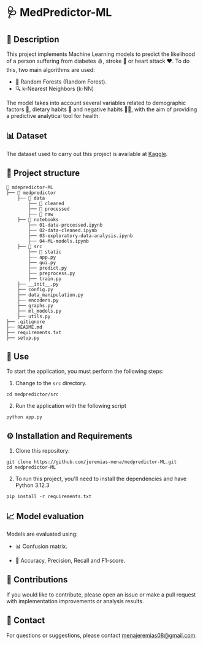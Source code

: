 # 🩺 MedPredictor-ML

## 📌 Description
This project implements Machine Learning models to predict the likelihood of a person suffering from diabetes 🩸, stroke 🧠 or heart attack ❤️. To do this, two main algorithms are used:

* 🌳 Random Forests (Random Forest).
* 🔍 k-Nearest Neighbors (k-NN)

The model takes into account several variables related to demographic factors 👥, dietary habits 🥗 and negative habits 🚬🍺, with the aim of providing a predictive analytical tool for health.

## 📊 Dataset
The dataset used to carry out this project is available at [Kaggle](https://www.kaggle.com/datasets/alexteboul/diabetes-health-indicators-dataset?select=diabetes_binary_health_indicators_BRFSS2015.csv). 

## 📂 Project structure
```
📁 mdepredictor-ML
├── 📂 medpredictor 
    ├── 📂 data
        ├── 📂 cleaned
        ├── 📂 processed
        ├── 📂 raw
    ├── 📂 notebooks
        ├── 01-data-processed.ipynb
        ├── 02-data-cleaned.ipynb
        ├── 03-exploratory-data-analysis.ipynb
        ├── 04-ML-models.ipynb
    ├── 📂 src
        ├── 📂 static                       
        ├── app.py             
        ├── gui.py
        ├── predict.py
        ├── preprocess.py
        ├── train.py
    ├── __init__.py             
    ├── config.py
    ├── data_manipulation.py
    ├── encoders.py
    ├── graphs.py
    ├── ml_models.py
    ├── utils.py      
├── .gitignore       
├── README.md  
├── requirements.txt 
├── setup.py
```  

## 🏃 Use
To start the application, you must perform the following steps:
1) Change to the `src` directory.
```
cd medpredictor/src
```
2) Run the application with the following script
```
python app.py
```

## ⚙️ Installation and Requirements
1) Clone this repository:
```
git clone https://github.com/jeremias-mena/medpredictor-ML.git
cd medpredictor-ML
```
2) To run this project, you'll need to install the dependencies and have Python 3.12.3
```
pip install -r requirements.txt
```

## 📈 Model evaluation

Models are evaluated using:

* 📊 Confusion matrix.

* 🎯 Accuracy, Precision, Recall and F1-score.

## 🤝 Contributions

If you would like to contribute, please open an issue or make a pull request with implementation improvements or analysis results.

## 📩 Contact

For questions or suggestions, please contact menajeremias08@gmail.com.

